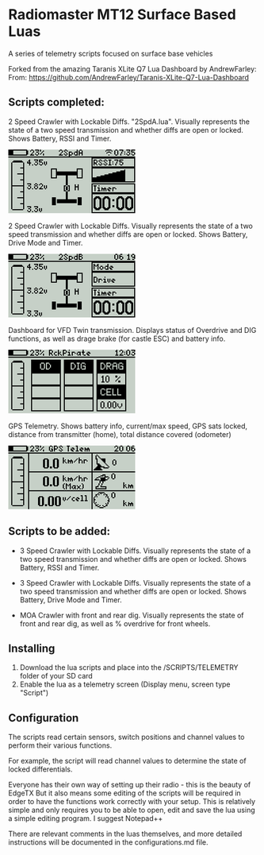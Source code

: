 # Radiomaster MT12 Surface Based Luas
A series of telemetry scripts focused on surface base vehicles

Forked from the amazing Taranis XLite Q7 Lua Dashboard by AndrewFarley:
From: https://github.com/AndrewFarley/Taranis-XLite-Q7-Lua-Dashboard

## Scripts completed:

2 Speed Crawler with Lockable Diffs. "2SpdA.lua".  Visually represents the state of a two speed transmission and whether diffs are open or locked.  Shows Battery, RSSI and Timer.

![Alt text](/Screenshots/2SpdA.png?raw=true "Optional Title")

2 Speed Crawler with Lockable Diffs.  Visually represents the state of a two speed transmission and whether diffs are open or locked.  Shows Battery, Drive Mode and Timer.

![Alt text](/Screenshots/2SpdB.png?raw=true "Optional Title")

Dashboard for VFD Twin transmission.  Displays status of Overdrive and DIG functions, as well as drage brake (for castle ESC) and battery info.

![Alt text](/Screenshots/screenshot_zorro_24-01-23_12-03-41.png?raw=true "Optional Title")

GPS Telemetry.  Shows battery info, current/max speed, GPS sats locked, distance from transmitter (home), total distance covered (odometer)

![Alt text](/Screenshots/screenshot_zorro_24-02-06_20-06-48.png?raw=true "Optional Title")

## Scripts to be added:

- 3 Speed Crawler with Lockable Diffs.  Visually represents the state of a two speed transmission and whether diffs are open or locked.  Shows Battery, RSSI and Timer.
  
- 3 Speed Crawler with Lockable Diffs.  Visually represents the state of a two speed transmission and whether diffs are open or locked.  Shows Battery, Drive Mode and Timer.

- MOA Crawler with front and rear dig.  Visually represents the state of front and rear dig, as well as % overdrive for front wheels.
   

## Installing

1. Download the lua scripts and place into the /SCRIPTS/TELEMETRY folder of your SD card
2. Enable the lua as a telemetry screen (Display menu, screen type "Script")

## Configuration

The scripts read certain sensors, switch positions and channel values to perform their various functions.

For example, the script will read channel values to determine the state of locked differentials.

Everyone has their own way of setting up their radio - this is the beauty of EdgeTX
But it also means some editing of the scripts will be required in order to have the functions work
correctly with your setup.  This is relatively simple and only requires you to be able to open, edit
and save the lua using a simple editing program.  I suggest Notepad++

There are relevant comments in the luas themselves, and more detailed instructions will be documented
in the configurations.md file.
